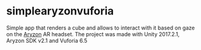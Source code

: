 # simplearyzonvuforia
Simple app that renders a cube and allows to interact with it based on gaze on the [Aryzon](https://www.aryzon.com/) AR headset. The project was made with Unity 2017.2.1, Aryzon SDK v2.1 and Vuforia 6.5
